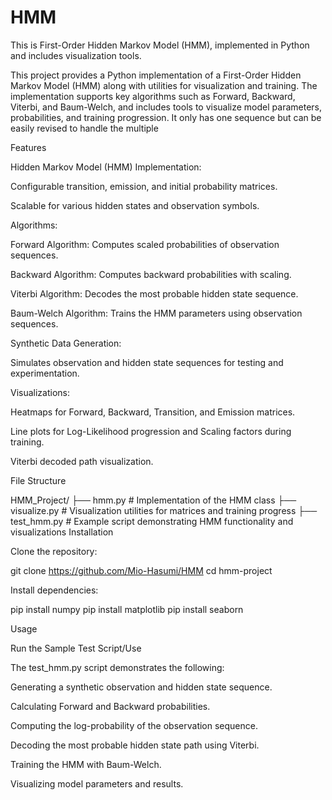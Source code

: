 # HMM
This is First-Order Hidden Markov Model (HMM), implemented in Python and includes visualization tools.

This project provides a Python implementation of a First-Order Hidden Markov Model (HMM) along with utilities for visualization and training. The implementation supports key algorithms such as Forward, Backward, Viterbi, and Baum-Welch, and includes tools to visualize model parameters, probabilities, and training progression. It only has one sequence but can be easily revised to handle the multiple

Features

Hidden Markov Model (HMM) Implementation:

Configurable transition, emission, and initial probability matrices.

Scalable for various hidden states and observation symbols.

Algorithms:

Forward Algorithm: Computes scaled probabilities of observation sequences.

Backward Algorithm: Computes backward probabilities with scaling.

Viterbi Algorithm: Decodes the most probable hidden state sequence.

Baum-Welch Algorithm: Trains the HMM parameters using observation sequences.

Synthetic Data Generation:

Simulates observation and hidden state sequences for testing and experimentation.

Visualizations:

Heatmaps for Forward, Backward, Transition, and Emission matrices.

Line plots for Log-Likelihood progression and Scaling factors during training.

Viterbi decoded path visualization.

File Structure

HMM_Project/
├── hmm.py           # Implementation of the HMM class
├── visualize.py     # Visualization utilities for matrices and training progress
├── test_hmm.py      # Example script demonstrating HMM functionality and visualizations
Installation

Clone the repository:

git clone https://github.com/Mio-Hasumi/HMM 
cd hmm-project

Install dependencies:

pip install numpy
pip install matplotlib
pip install seaborn

Usage

Run the Sample Test Script/Use

The test_hmm.py script demonstrates the following:

Generating a synthetic observation and hidden state sequence.

Calculating Forward and Backward probabilities.

Computing the log-probability of the observation sequence.

Decoding the most probable hidden state path using Viterbi.

Training the HMM with Baum-Welch.

Visualizing model parameters and results.
